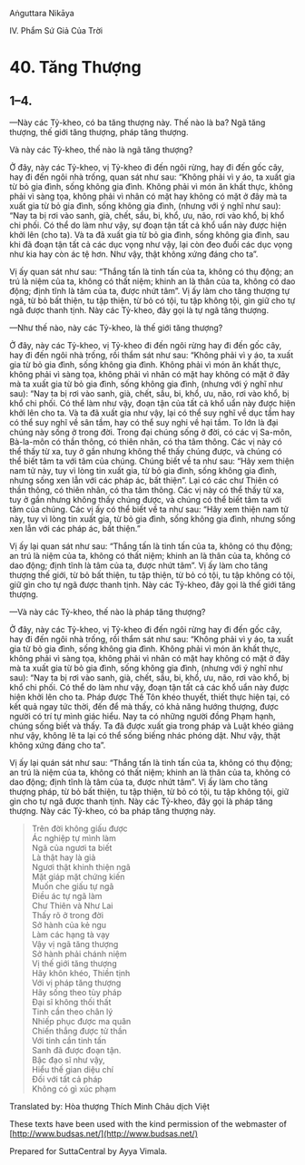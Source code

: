  

Aṅguttara Nikāya

IV. Phẩm Sứ Giả Của Trời

# 40\. Tăng Thượng

## 1–4.

—Này các Tỷ-kheo, có ba tăng thượng này. Thế nào là ba? Ngã tăng thượng, thế giới tăng thượng, pháp tăng thượng.

Và này các Tỷ-kheo, thế nào là ngã tăng thượng?

Ở đây, này các Tỷ-kheo, vị Tỷ-kheo đi đến ngôi rừng, hay đi đến gốc cây, hay đi đến ngôi nhà trống, quan sát như sau: “Không phải vì y áo, ta xuất gia từ bỏ gia đình, sống không gia đình. Không phải vì món ăn khất thực, không phải vì sàng tọa, không phải vì nhân có mặt hay không có mặt ở đây mà ta xuất gia từ bỏ gia đình, sống không gia đình, (nhưng với ý nghĩ như sau): “Nay ta bị rơi vào sanh, già, chết, sầu, bi, khổ, ưu, não, rơi vào khổ, bị khổ chi phối. Có thể do làm như vậy, sự đoạn tận tất cả khổ uẩn này được hiện khởi lên (cho ta). Và ta đã xuất gia từ bỏ gia đình, sống không gia đình, sau khi đã đoạn tận tất cả các dục vọng như vậy, lại còn đeo đuổi các dục vọng như kia hay còn ác tệ hơn. Như vậy, thật không xứng đáng cho ta”.

Vị ấy quan sát như sau: “Thắng tấn là tinh tấn của ta, không có thụ động; an trú là niệm của ta, không có thất niệm; khinh an là thân của ta, không có dao động; định tĩnh là tâm của ta, được nhứt tâm”. Vị ấy làm cho tăng thượng tự ngã, từ bỏ bất thiện, tu tập thiện, từ bỏ có tội, tu tập không tội, gìn giữ cho tự ngã được thanh tịnh. Này các Tỷ-kheo, đây gọi là tự ngã tăng thượng.

—Như thế nào, này các Tỷ-kheo, là thế giới tăng thượng?

Ở đây, này các Tỷ-kheo, vị Tỷ-kheo đi đến ngôi rừng hay đi đến gốc cây, hay đi đến ngôi nhà trống, rồi thẩm sát như sau: “Không phải vì y áo, ta xuất gia từ bỏ gia đình, sống không gia đình. Không phải vì món ăn khất thực, không phải vì sàng tọa, không phải vì nhân có mặt hay không có mặt ở đây mà ta xuất gia từ bỏ gia đình, sống không gia đình, (nhưng với ý nghĩ như sau): “Nay ta bị rơi vào sanh, già, chết, sầu, bi, khổ, ưu, não, rơi vào khổ, bị khổ chi phối. Có thể làm như vậy, đoạn tận của tất cả khổ uẩn này được hiện khởi lên cho ta. Và ta đã xuất gia như vậy, lại có thể suy nghĩ về dục tầm hay có thể suy nghĩ về sân tầm, hay có thể suy nghi về hại tầm. To lớn là đại chúng này sống ở trong đời. Trong đại chúng sống ở đời, có các vị Sa-môn, Bà-la-môn có thần thông, có thiên nhãn, có tha tâm thông. Các vị này có thể thấy từ xa, tuy ở gần nhưng không thể thấy chúng được, và chúng có thể biết tâm ta với tâm của chúng. Chúng biết về ta như sau: “Hãy xem thiện nam tử này, tuy vì lòng tin xuất gia, từ bỏ gia đình, sống không gia đình, nhưng sống xen lẫn với các pháp ác, bất thiện”. Lại có các chư Thiên có thần thông, có thiên nhãn, có tha tâm thông. Các vị này có thể thấy từ xa, tuy ở gần nhưng không thấy chúng được, và chúng có thể biết tâm ta với tâm của chúng. Các vị ấy có thể biết về ta như sau: “Hãy xem thiện nam tử này, tuy vì lòng tin xuất gia, từ bỏ gia đình, sống không gia đình, nhưng sống xen lẫn với các pháp ác, bất thiện.”

Vị ấy lại quan sát như sau: “Thắng tấn là tinh tấn của ta, không có thụ động; an trú là niệm của ta, không có thất niệm; khinh an là thân của ta, không có dao động; định tĩnh là tâm của ta, được nhứt tâm”. Vị ấy làm cho tăng thượng thế giới, từ bỏ bất thiện, tu tập thiện, từ bỏ có tội, tu tập không có tội, giữ gìn cho tự ngã được thanh tịnh. Này các Tỷ-kheo, đây gọi là thế giới tăng thượng.

—Và này các Tỷ-kheo, thế nào là pháp tăng thượng?

Ở đây, này các Tỷ-kheo, vị Tỷ-kheo đi đến ngôi rừng hay đi đến gốc cây, hay đi đến ngôi nhà trống, rồi thẩm sát như sau: “Không phải vì y áo, ta xuất gia từ bỏ gia đình, sống không gia đình. Không phải vì món ăn khất thực, không phải vì sàng tọa, không phải vì nhân có mặt hay không có mặt ở đây mà ta xuất gia từ bỏ gia đình, sống không gia đình, (nhưng với ý nghĩ như sau): “Nay ta bị rơi vào sanh, già, chết, sầu, bi, khổ, ưu, não, rơi vào khổ, bị khổ chi phối. Có thể do làm như vậy, đoạn tận tất cả các khổ uẩn này được hiện khởi lên cho ta. Pháp được Thế Tôn khéo thuyết, thiết thực hiện tại, có kết quả ngay tức thời, đến để mà thấy, có khả năng hướng thượng, được người có trí tự mình giác hiểu. Nay ta có những người đồng Phạm hạnh, chúng sống biết và thấy. Ta đã được xuất gia trong pháp và Luật khéo giảng như vậy, không lẽ ta lại có thể sống biếng nhác phóng dật. Như vậy, thật không xứng đáng cho ta”.

Vị ấy lại quán sát như sau: “Thắng tấn là tinh tấn của ta, không có thụ động; an trú là niệm của ta, không có thất niệm; khinh an là thân của ta, không có dao động; định tĩnh là tâm của ta, được nhứt tâm”. Vị ấy làm cho tăng thượng pháp, từ bỏ bất thiện, tu tập thiện, từ bỏ có tội, tu tập không tội, giữ gìn cho tự ngã được thanh tịnh. Này các Tỷ-kheo, đây gọi là pháp tăng thượng. Này các Tỷ-kheo, có ba pháp tăng thượng này.

> Trên đời không giấu được  
> Ác nghiệp tự mình làm  
> Ngã của ngươi ta biết  
> Là thật hay là giả  
> Ngươi thật khinh thiện ngã  
> Mặt giáp mặt chứng kiến  
> Muốn che giấu tự ngã  
> Ðiều ác tự ngã làm  
> Chư Thiên và Như Lai  
> Thấy rõ ở trong đời  
> Sở hành của kẻ ngu  
> Làm các hạng tà vạy  
> Vậy vị ngã tăng thượng  
> Sở hành phải chánh niệm  
> Vị thế giới tăng thượng  
> Hãy khôn khéo, Thiền tịnh  
> Với vị pháp tăng thượng  
> Hãy sống theo tùy pháp  
> Ðại sĩ không thối thất  
> Tinh cần theo chân lý  
> Nhiếp phục được ma quân  
> Chiến thắng được tử thần  
> Với tinh cần tinh tấn  
> Sanh đã được đoạn tận.  
> Bậc đạo sĩ như vậy,  
> Hiểu thế gian diệu chí  
> Ðối với tất cả pháp  
> Không có gì xúc phạm

Translated by: Hòa thượng Thích Minh Châu dịch Việt

These texts have been used with the kind permission of the webmaster of [http://www.budsas.net/](http://www.budsas.net/)

Prepared for SuttaCentral by Ayya Vimala.